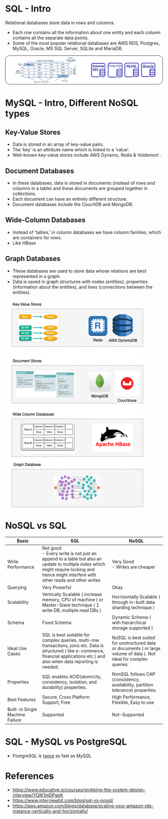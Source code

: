 
# SQL - Intro

Relational databases store data in rows and columns.
- Each row contains all the information about one entity and each column contains all the separate data points.
- Some of the most popular relational databases are AWS RDS, Postgres, MySQL, Oracle, MS SQL Server, SQLite and MariaDB.

<img title="SQL - Different Types" alt="Alt text" src="SQL - Different Types.drawio.png">

# MySQL - Intro, Different NoSQL types

## Key-Value Stores 
- Data is stored in an array of key-value pairs. 
- The ‘key’ is an attribute name which is linked to a ‘value’. 
- Well-known key-value stores include AWS Dynamo, Redis & Voldemort .

## Document Databases 
- In these databases, data is stored in documents (instead of rows and columns in a table) and these documents are grouped together in collections. 
- Each document can have an entirely different structure. 
- Document databases include the CouchDB and MongoDB.

## Wide-Column Databases 
- Instead of ‘tables,’ in column databases we have column families, which are containers for rows. 
- Like HBase

## Graph Databases 
- These databases are used to store data whose relations are best represented in a graph. 
- Data is saved in graph structures with nodes (entities), properties (information about the entities), and lines (connections between the entities).

<img title="NoSQL - Different DB types" alt="Alt text" src="NoSQL - Different DB types.drawio.png">

# NoSQL vs SQL
Basis                                 | SQL                                                                                                                                                                                      | NoSQL                                                                                                               |
---------------------------------------|------------------------------------------------------------------------------------------------------------------------------------------------------------------------------------------|---------------------------------------------------------------------------------------------------------------------|
Write Performance | Not good<br/>- Every write is not just an append to a table but also an update to multiple index which might require locking and hence might interfere with other reads and other writes | Very Good<br/>- Writes are cheaper                                                                                  |                                                                                             |
Querying | Very Powerful                                                                                                                                                                            | Okay                                                                                                                |                                                                                             |
Scalability | Vertically Scalable ( increase memory, CPU of machine ) or Master-Slave technique ( 1 write DB, multiple read DBs )                                                                      | Horrizontally Scalable ( through in-built data sharding technique )                                                 |                                                                                             |
Schema | Fixed Schema                                                                                                                                                                             | Dynamic Schema ( with hierarchical storage supported )                                                              |                                                                                             |
Ideal Use Cases | SQL is best suitable for complex queries, multi-row transactions, joins etc. Data is structured ( like e-commerce, financial applications etc.) and also when data reporting is needed.  | NoSQL is best suited for unstructured data or documents ( or large volume of data ). Not ideal for complex queries. |                                                                                             |
Properties | SQL enables ACID(atomicity, consistency, isolation, and durability) properties.                                                                                                          | NonSQL follows CAP (consistency, availability, partition tolerance) properties.                                     |                                                                                             |
Best Features | Secure, Cross Platform Support, Free                                                                                                                                                     | High Performance, Flexible, Easy to use                                                                             |
Built-in Single Machine Failure | Supported | Not-Supported                                                                                                       |

# SQL - MySQL vs PostgreSQL
- PostgreSQL is [twice](https://itnext.io/benchmark-databases-in-docker-mysql-postgresql-sql-server-7b129368eed7) as fast as MySQL

# References
- https://www.educative.io/courses/grokking-the-system-design-interview/YQlK1mDPgpK
- https://www.interviewbit.com/blog/sql-vs-nosql/
- https://aws.amazon.com/blogs/database/scaling-your-amazon-rds-instance-vertically-and-horizontally/
